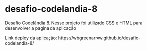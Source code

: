 # desafio-codelandia-8
Desafio Codelândia 8. Nesse projeto foi utilizado CSS e HTML para desenvolver a pagina da aplicação

<p>Link deploy da aplicação: https://wbgreenarrow.github.io/desafio-codelandia-8/</p>

<p align="center"><a href="https://wbgreenarrow.github.io/desafio-codelandia-8/" target="_blank>
  <img src="https://github.com/WBGreenArrow/desafio-codelandia-8/blob/main/Captura%20de%20Tela%20(11).png" width="1000" title="hover text">

  </a></p>


